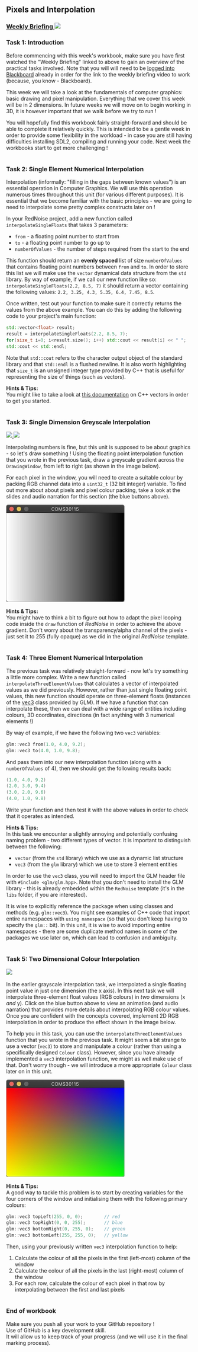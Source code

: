 ## Pixels and Interpolation
### <a href='https://www.ole.bris.ac.uk/webapps/blackboard/content/contentWrapper.jsp?course_id=_257203_1&displayName=Re%2FPlay%20Collections&href=%2Fwebapps%2Fblackboard%2Fexecute%2Fblti%2FlaunchPlacement%3Fblti_placement_id%3D_3169_1%26course_id%3D_257203_1%26mode%3Dcpview%26wrapped%3Dtrue' target='_blank'> Weekly Briefing ![](../../resources/icons/briefing.png) </a>
### Task 1: Introduction


Before commencing with this week's workbook, make sure you have first watched the "Weekly Briefing" linked to above to gain an overview of the practical tasks involved. Note that you will will need to be <a href="https://www.ole.bris.ac.uk/auth-saml/saml/login?apId=_183_1&amp;redirectUrl=https%3A%2F%2Fwww.ole.bris.ac.uk" target="_blank">logged into Blackboard</a> already in order for the link to the weekly briefing video to work (because, you know - Blackboard).

This week we will take a look at the fundamentals of computer graphics: basic drawing and pixel manipulation. Everything that we cover this week will be in 2 dimensions. In future weeks we will move on to begin working in 3D, it is however important that we walk before we try to run !

You will hopefully find this workbook fairly straight-forward and should be able to complete it relatively quickly. This is intended to be a gentle week in order to provide some flexibility in the workload - in case you are still having difficulties installing SDL2, compiling and running your code. Next week the workbooks start to get more challenging !  


# 
### Task 2: Single Element Numerical Interpolation


Interpolation (informally: "filling in the gaps between known values") is an essential operation in Computer Graphics. We will use this operation numerous times throughout this unit (for various different purposes). It is essential that we become familiar with the basic principles - we are going to need to interpolate some pretty complex constructs later on !

In your RedNoise project, add a new function called `interpolateSingleFloats` that takes 3 parameters:
- `from` - a floating point number to start from
- `to` - a floating point number to go up to
- `numberOfValues` - the number of steps required from the start to the end

This function should return an **evenly spaced** list of size `numberOfValues` that contains floating point numbers between `from` and `to`. In order to store this list we will make use the `vector` dynamical data structure from the `std` library. By way of example, if we call our new function like so: `interpolateSingleFloats(2.2, 8.5, 7)` it should return a vector containing the following values: `2.2, 3.25, 4.3, 5.35, 6.4, 7.45, 8.5`.

Once written, test out your function to make sure it correctly returns the values from the above example. You can do this by adding the following code to your project's main function:

``` cpp
std::vector<float> result;
result = interpolateSingleFloats(2.2, 8.5, 7);
for(size_t i=0; i<result.size(); i++) std::cout << result[i] << " ";
std::cout << std::endl;
```

Note that `std::cout` refers to the character output object of the standard library and that `std::endl` is a flushed newline. It is also worth highlighting that `size_t` is an unsigned integer type provided by C++ that is useful for representing the size of things (such as vectors).  


**Hints & Tips:**  
You might like to take a look at 
<a href="https://www.tutorialspoint.com/cpp_standard_library/cpp_vector_push_back.htm" target="_blank">this documentation</a> on C++ vectors in order to get you started.  


# 
### Task 3: Single Dimension Greyscale Interpolation
 <a href='03%20Single%20Dimension%20Greyscale%20Interpolation/slides/segment-1.pdf' target='_blank'> ![](../../resources/icons/slides.png) </a> <a href='03%20Single%20Dimension%20Greyscale%20Interpolation/audio/segment-1.mp4' target='_blank'> ![](../../resources/icons/audio.png) </a>

Interpolating numbers is fine, but this unit is supposed to be about graphics - so let's draw something ! Using the floating point interpolation function that you wrote in the previous task, draw a greyscale gradient across the `DrawingWindow`, from left to right (as shown in the image below). 

For each pixel in the window, you will need to create a suitable colour by packing RGB channel data into a `uint32_t` (32 bit integer) variable. To find out more about about pixels and pixel colour packing, take a look at the slides and audio narration for this section (the blue buttons above).  


![](03%20Single%20Dimension%20Greyscale%20Interpolation/images/grey-scale.jpg)

**Hints & Tips:**  
You might have to think a bit to figure out how to adapt the pixel looping code inside the `draw` function of _RedNoise_ in order to achieve the above gradient. Don't worry about the transparency/alpha channel of the pixels - just set it to 255 (fully opaque) as we did in the original _RedNoise_ template.  


# 
### Task 4: Three Element Numerical Interpolation


The previous task was relatively straight-forward - now let's try something a little more complex.
Write a new function called `interpolateThreeElementValues` that calculates a vector of interpolated values as we did previously. However, rather than just single floating point values, this new function should operate on three-element floats (instances of the <a href="https://en.wikibooks.org/wiki/GLSL_Programming/Vector_and_Matrix_Operations" target="_blank">vec3</a> class provided by GLM). If we have a function that can interpolate these, then we can deal with a wide range of entities including colours, 3D coordinates, directions (in fact anything with 3 numerical elements !)  

By way of example, if we have the following two `vec3` variables:
``` cpp
glm::vec3 from(1.0, 4.0, 9.2);
glm::vec3 to(4.0, 1.0, 9.8);
```
And pass them into our new interpolation function (along with a `numberOfValues` of 4), then we should get the following results back:

``` cpp
(1.0, 4.0, 9.2)
(2.0, 3.0, 9.4)
(3.0, 2.0, 9.6)
(4.0, 1.0, 9.8)
```

Write your function and then test it with the above values in order to check that it operates as intended.  


**Hints & Tips:**  
In this task we encounter a slightly annoying and potentially confusing naming problem - two different types of vector. It is important to distinguish between the following:
- `vector` (from the `std` library) which we use as a dynamic list structure
- `vec3` (from the `glm` library) which we use to store 3 element entities

In order to use the `vec3` class, you will need to import the GLM header file with `#include <glm/glm.hpp>`. Note that you don't need to install the GLM library - this is already embedded within the `RedNoise` template (it's in the `libs` folder, if you are interested).

It is wise to explicitly reference the package when using classes and methods (e.g. `glm::vec3`). You might see examples of C++ code that import entire namespaces with `using namespace` (so that you don't keep having to specify the `glm::` bit). In this unit, it is wise to avoid importing entire namespaces - there are some duplicate method names in some of the packages we use later on, which can lead to confusion and ambiguity.  


# 
### Task 5: Two Dimensional Colour Interpolation
 <a href='05%20Two%20Dimensional%20Colour%20Interpolation/animation/segment-1.mp4' target='_blank'> ![](../../resources/icons/animation.png) </a>

In the earlier grayscale interpolation task, we interpolated a single floating point value in just one dimension (the x axis). In this next task we will interpolate three-element float values (RGB colours) in _two_ dimensions (x _and_ y). Click on the blue button above to view an animation (and audio narration) that provides more details about interpolating RGB colour values. Once you are confident with the concepts covered, implement 2D RGB interpolation in order to produce the effect shown in the image below. 

To help you in this task, you can use the `interpolateThreeElementValues` function that you wrote in the previous task. It might seem a bit strange to use a vector (`vec3`) to store and manipulate a colour (rather than using a specifically designed `Colour` class). However, since you have already implemented a `vec3` interpolation function, we might as well make use of that. Don't worry though - we will introduce a more appropriate `Colour` class later on in this unit.
  


![](05%20Two%20Dimensional%20Colour%20Interpolation/images/colour-spectrum.jpg)

**Hints & Tips:**  
A good way to tackle this problem is to start by creating variables for the four corners of the window and initialising them with the following primary colours:

``` cpp
glm::vec3 topLeft(255, 0, 0);        // red 
glm::vec3 topRight(0, 0, 255);       // blue 
glm::vec3 bottomRight(0, 255, 0);    // green 
glm::vec3 bottomLeft(255, 255, 0);   // yellow
```

Then, using your previously written `vec3` interpolation function to help:
1. Calculate the colour of all the pixels in the first (left-most) column of the window
2. Calculate the colour of all the pixels in the last (right-most) column of the window
3. For each row, calculate the colour of each pixel in that row by interpolating between the first and last pixels  


# 
### End of workbook

Make sure you push all your work to your GitHub repository !<br>
Use of GitHub is a key development skill.<br>
It will allow us to keep track of your progress (and we will use it in the final marking process).